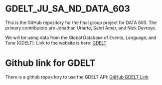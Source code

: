 # GDELT_JU_SA_ND_DATA_603
This is the GitHub repository for the final group project for DATA 603. The primary contributors are Jonathan Uriarte, Sabri Amer, and Nick Devroye. 

We will be using data from the Global Database of Events, Language, and Tone (GDELT). 
Link to the website is here: [GDELT](https://www.gdeltproject.org/)



# Github link for GDELT 
There is a github repository to use the GDELT API: [GitHub GDELT Link](https://github.com/alex9smith/gdelt-doc-api)
